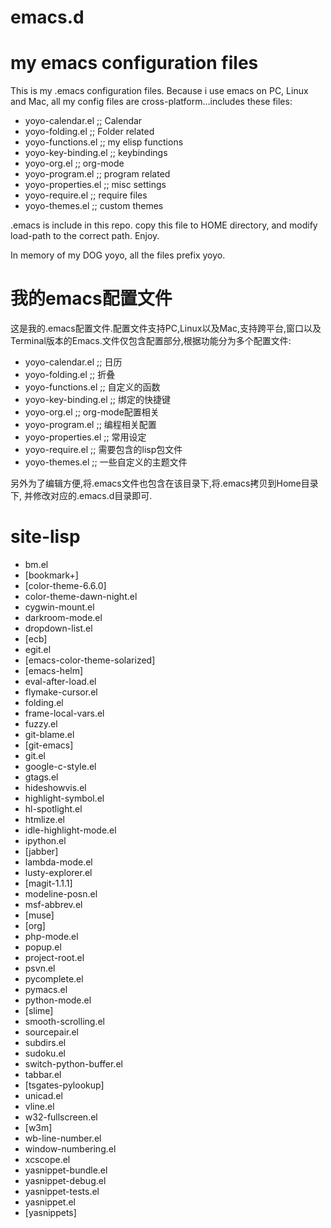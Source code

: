 emacs.d
=======
# my emacs configuration files
This is my .emacs configuration files. Because i use emacs on PC, Linux
and Mac, all my config files are cross-platform...includes these files:

* yoyo-calendar.el        ;; Calendar
* yoyo-folding.el         ;; Folder related
* yoyo-functions.el       ;; my elisp functions
* yoyo-key-binding.el     ;; keybindings
* yoyo-org.el             ;; org-mode
* yoyo-program.el         ;; program related
* yoyo-properties.el      ;; misc settings
* yoyo-require.el         ;; require files
* yoyo-themes.el          ;; custom themes

.emacs is include in this repo. copy this file to HOME directory, and
modify load-path to the correct path. Enjoy.

In memory of my DOG yoyo, all the files prefix yoyo.

# 我的emacs配置文件
这是我的.emacs配置文件.配置文件支持PC,Linux以及Mac,支持跨平台,窗口以及
Terminal版本的Emacs.文件仅包含配置部分,根据功能分为多个配置文件:

* yoyo-calendar.el        ;; 日历
* yoyo-folding.el         ;; 折叠
* yoyo-functions.el       ;; 自定义的函数
* yoyo-key-binding.el     ;; 绑定的快捷键
* yoyo-org.el             ;; org-mode配置相关
* yoyo-program.el         ;; 编程相关配置
* yoyo-properties.el      ;; 常用设定
* yoyo-require.el         ;; 需要包含的lisp包文件
* yoyo-themes.el          ;; 一些自定义的主题文件

另外为了编辑方便,将.emacs文件也包含在该目录下,将.emacs拷贝到Home目录下,
并修改对应的.emacs.d目录即可.

# site-lisp
* bm.el
* [bookmark+]
* [color-theme-6.6.0]
* color-theme-dawn-night.el
* cygwin-mount.el
* darkroom-mode.el
* dropdown-list.el
* [ecb]
* egit.el
* [emacs-color-theme-solarized]
* [emacs-helm]
* eval-after-load.el
* flymake-cursor.el
* folding.el
* frame-local-vars.el
* fuzzy.el
* git-blame.el
* [git-emacs]
* git.el
* google-c-style.el
* gtags.el
* hideshowvis.el
* highlight-symbol.el
* hl-spotlight.el
* htmlize.el
* idle-highlight-mode.el
* ipython.el
* [jabber]
* lambda-mode.el
* lusty-explorer.el
* [magit-1.1.1]
* modeline-posn.el
* msf-abbrev.el
* [muse]
* [org]
* php-mode.el
* popup.el
* project-root.el
* psvn.el
* pycomplete.el
* pymacs.el
* python-mode.el
* [slime]
* smooth-scrolling.el
* sourcepair.el
* subdirs.el
* sudoku.el
* switch-python-buffer.el
* tabbar.el
* [tsgates-pylookup]
* unicad.el
* vline.el
* w32-fullscreen.el
* [w3m]
* wb-line-number.el
* window-numbering.el
* xcscope.el
* yasnippet-bundle.el
* yasnippet-debug.el
* yasnippet-tests.el
* yasnippet.el
* [yasnippets]


